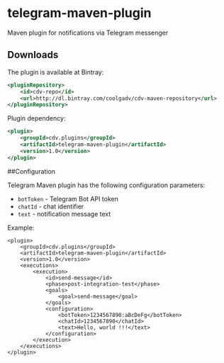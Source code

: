 # telegram-maven-plugin
Maven plugin for notifications via Telegram messenger

## Downloads

The plugin is available at Bintray:
```xml
<pluginRepository>
    <id>cdv-repo</id>
    <url>http://dl.bintray.com/coolgadv/cdv-maven-repository</url>
</pluginRepository>
```
Plugin dependency:
```xml
<plugin>
    <groupId>cdv.plugins</groupId>
    <artifactId>telegram-maven-plugin</artifactId>
    <version>1.0</version>
</plugin>
```

##Configuration

Telegram Maven plugin has the following configuration parameters:
* `botToken` - Telegram Bot API token
* `chatId` - chat identifier
* `text` - notification message text

Example:
```
<plugin>
    <groupId>cdv.plugins</groupId>
    <artifactId>telegram-maven-plugin</artifactId>
    <version>1.0</version>
    <executions>
        <execution>
            <id>send-message</id>
            <phase>post-integration-test</phase>
            <goals>
                <goal>send-message</goal>
            </goals>
            <configuration>
                <botToken>1234567890:aBcDeFg</botToken>
                <chatId>1234567890</chatId>
                <text>Hello, world !!!</text>
            </configuration>
        </execution>
    </executions>
</plugin>
```
